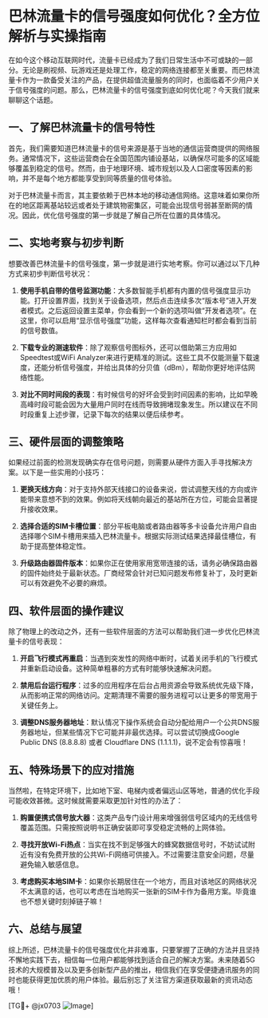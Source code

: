 # 巴林流量卡的信号强度如何优化？全方位解析与实操指南

在如今这个移动互联网时代，流量卡已经成为了我们日常生活中不可或缺的一部分。无论是刷视频、玩游戏还是处理工作，稳定的网络连接都至关重要。而巴林流量卡作为一款备受关注的产品，在提供超值流量服务的同时，也面临着不少用户关于信号强度的问题。那么，巴林流量卡的信号强度到底如何优化呢？今天我们就来聊聊这个话题。

## 一、了解巴林流量卡的信号特性

首先，我们需要知道巴林流量卡的信号来源是基于当地的通信运营商提供的网络服务。通常情况下，这些运营商会在全国范围内铺设基站，以确保尽可能多的区域能够覆盖到稳定的信号。然而，由于地理环境、城市规划以及人口密度等因素的影响，并不是每个地方都能享受到同等质量的信号体验。

对于巴林流量卡而言，其主要依赖于巴林本地的移动通信网络。这意味着如果你所在的地区距离基站较远或者处于建筑物密集区，可能会出现信号弱甚至断网的情况。因此，优化信号强度的第一步就是了解自己所在位置的具体情况。

## 二、实地考察与初步判断

想要改善巴林流量卡的信号强度，第一步就是进行实地考察。你可以通过以下几种方式来初步判断信号状况：

1. **使用手机自带的信号监测功能**：大多数智能手机都有内置的信号强度显示功能。打开设置界面，找到关于设备选项，然后点击连续多次“版本号”进入开发者模式。之后返回设置主菜单，你会看到一个新的选项叫做“开发者选项”。在这里，你可以启用“显示信号强度”功能，这样每次查看通知栏时都会看到当前的信号数值。

2. **下载专业的测速软件**：除了观察信号图标外，还可以借助第三方应用如Speedtest或WiFi Analyzer来进行更精准的测试。这些工具不仅能测量下载速度，还能分析信号强度，并给出具体的分贝值（dBm），帮助你更好地评估网络性能。

3. **对比不同时间段的表现**：有时候信号的好坏会受到时间因素的影响，比如早晚高峰时段可能会因为大量用户同时在线而导致拥堵现象发生。所以建议在不同时段重复上述步骤，记录下每次的结果以便后续参考。

## 三、硬件层面的调整策略

如果经过前面的检测发现确实存在信号问题，则需要从硬件方面入手寻找解决方案。以下是一些实用的小技巧：

1. **更换天线方向**：对于支持外部天线接口的设备来说，尝试调整天线的方向或许能带来意想不到的效果。例如将天线朝向最近的基站所在方位，可能会显著提升接收效果。

2. **选择合适的SIM卡槽位置**：部分平板电脑或者路由器等多卡设备允许用户自由选择哪个SIM卡槽用来插入巴林流量卡。根据实际测试结果选择最佳槽位，有助于提高整体稳定性。

3. **升级路由器固件版本**：如果你正在使用家用宽带连接的话，请务必确保路由器的固件始终处于最新状态。厂商经常会针对已知问题发布修复补丁，及时更新可以有效避免不必要的麻烦。

## 四、软件层面的操作建议

除了物理上的改动之外，还有一些软件层面的方法可以帮助我们进一步优化巴林流量卡的信号表现：

1. **开启飞行模式再重启**：当遇到突发性的网络中断时，试着关闭手机的飞行模式并重新启动设备。这种简单粗暴的方式有时能够快速解决问题。

2. **禁用后台运行程序**：过多的应用程序在后台占用资源会导致系统优先级下降，从而影响正常的网络访问。定期清理不需要的服务进程可以让更多的带宽用于关键任务上。

3. **调整DNS服务器地址**：默认情况下操作系统会自动分配给用户一个公共DNS服务器地址，但某些情况下它可能并非最优选择。可以尝试切换成Google Public DNS (8.8.8.8) 或者 Cloudflare DNS (1.1.1.1)，说不定会有惊喜哦！

## 五、特殊场景下的应对措施

当然啦，在特定环境下，比如地下室、电梯内或者偏远山区等地，普通的优化手段可能收效甚微。这时候就需要采取更加针对性的办法了：

1. **购置便携式信号放大器**：这类产品专门设计用来增强弱信号区域内的无线信号覆盖范围。只需按照说明书正确安装即可享受稳定流畅的上网体验。

2. **寻找开放Wi-Fi热点**：当实在找不到足够强大的蜂窝数据信号时，不妨试试附近有没有免费开放的公共Wi-Fi网络可供接入。不过需要注意安全问题，尽量避免输入敏感信息。

3. **考虑购买本地SIM卡**：如果你长期居住在一个地方，而且对该地区的网络状况不太满意的话，也可以考虑在当地购买一张新的SIM卡作为备用方案。毕竟谁也不想关键时刻掉链子嘛！

## 六、总结与展望

综上所述，巴林流量卡的信号强度优化并非难事，只要掌握了正确的方法并且坚持不懈地实践下去，相信每一位用户都能够找到适合自己的解决方案。未来随着5G技术的大规模普及以及更多创新型产品的推出，相信我们在享受便捷通讯服务的同时也能获得更加优质的用户体验。最后别忘了关注官方渠道获取最新的资讯动态哦！

[TG💪+ @jx0703 ![Image](https://github.com/user-attachments/assets/dbca1d08-cadb-493c-b0ec-ad6f7a83f270)]